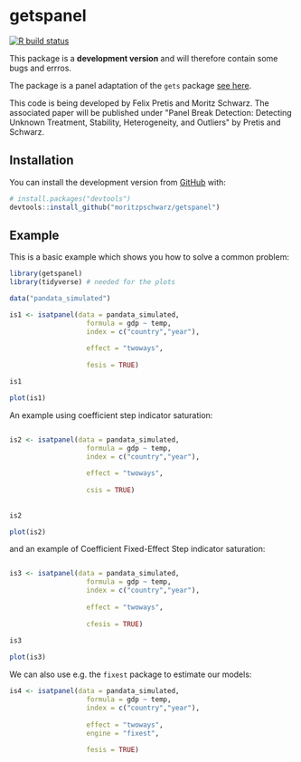 
<!-- README.md is generated from README.Rmd. Please edit that file -->

# getspanel

<!-- badges: start -->

[![R build
status](https://github.com/moritzpschwarz/getspanel/workflows/R-CMD-check/badge.svg)](https://github.com/moritzpschwarz/getspanel/actions)
<!-- badges: end -->

This package is a **development version** and will therefore contain some bugs and errros. 

The package is a panel adaptation of the `gets` package [see here](https://CRAN.R-project.org/package=gets).

This code is being developed by Felix Pretis and Moritz Schwarz. 
The associated paper will be published under "Panel Break Detection: Detecting Unknown Treatment, Stability, Heterogeneity, and Outliers" by Pretis and Schwarz. 

## Installation
<!--
You can install the released version of getspanel from
[CRAN](https://CRAN.R-project.org) with:

``` r
install.packages("getspanel")
```
 -->
You can install the development version from [GitHub](https://github.com/) with:

``` r
# install.packages("devtools")
devtools::install_github("moritzpschwarz/getspanel")
```

## Example

This is a basic example which shows you how to solve a common problem:

``` r
library(getspanel)
library(tidyverse) # needed for the plots

data("pandata_simulated")

is1 <- isatpanel(data = pandata_simulated,
                   formula = gdp ~ temp, 
                   index = c("country","year"),
                   
                   effect = "twoways",
                   
                   fesis = TRUE)

is1

plot(is1)

```
An example using coefficient step indicator saturation: 

``` r

is2 <- isatpanel(data = pandata_simulated,
                   formula = gdp ~ temp, 
                   index = c("country","year"),
                   
                   effect = "twoways",
                   
                   csis = TRUE)
                   
                   
is2     

plot(is2)
```

and an example of Coefficient Fixed-Effect Step indicator saturation: 

``` r

is3 <- isatpanel(data = pandata_simulated,
                   formula = gdp ~ temp, 
                   index = c("country","year"),
                   
                   effect = "twoways",
                   
                   cfesis = TRUE)
                   
is3

plot(is3)

```

We can also use e.g. the `fixest` package to estimate our models: 

``` r
is4 <- isatpanel(data = pandata_simulated,
                   formula = gdp ~ temp, 
                   index = c("country","year"),
                   
                   effect = "twoways",
                   engine = "fixest",
                   
                   fesis = TRUE)

```
